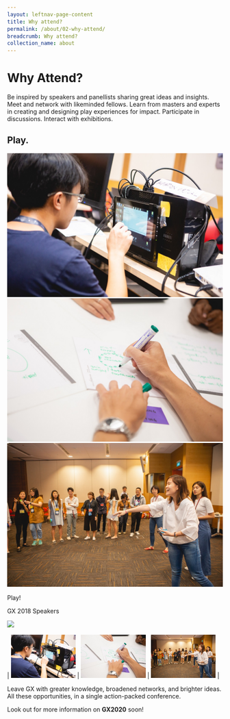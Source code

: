 ```yaml
---
layout: leftnav-page-content
title: Why attend?
permalink: /about/02-why-attend/
breadcrumb: Why attend?
collection_name: about
---
```

# Why Attend?

Be inspired by speakers and panellists sharing great ideas and insights. Meet and network with likeminded fellows. Learn from masters and experts in creating and designing play experiences for impact. Participate in discussions. Interact with exhibitions. 

## Play. 

<div class="category-stacked-area">
  
<div class="photo-stacked-wrap">
  <div class="photos">
    <img class="photo-lv-1" src="/images/GX2018_gallery/images/RJ1_7742.jpg">
    <img class="photo-lv-2" src="/images/GX2018_gallery/images/RJ1_7458.jpg">
    <img class="photo-lv-3" src="/images/GX2018_gallery/images/RJ1_7263.jpg">
  </div>
  <p>Play!</p>
  <a class="cover" href="/gx2018"></a>
</div> 
</div>

<div class="category-block-wrap">
  <p>GX 2018 Speakers</p>
  <img class="cover" src="/images/power-and-worship-button.jpg">
  <a class="cover" href="/gx2018/"></a>
</div>

| <img class="photo-lv-1" src="/images/GX2018_gallery/images/RJ1_7742.jpg" width="30%"> | <img class="photo-lv-2" src="/images/GX2018_gallery/images/RJ1_7458.jpg" width="30%"> | <img class="photo-lv-3" src="/images/GX2018_gallery/images/RJ1_7263.jpg" width="30%"> |

Leave GX with greater knowledge, broadened networks, and brighter ideas. All these opportunities, in a single action-packed conference.

Look out for more information on **GX2020** soon! 

